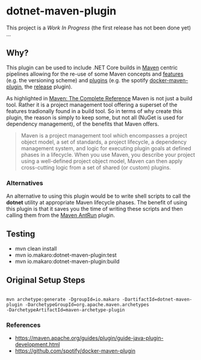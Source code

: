 # dotnet-maven-plugin

This project is a *Work In Progress* (the first release has not been done yet) ...

## Why?

This plugin can be used to include .NET Core builds in [Maven](https://maven.apache.org/what-is-maven.html) centric pipelines allowing for the re-use of some Maven concepts and [features](https://maven.apache.org/maven-features.html) (e.g. the versioning scheme) and [plugins](https://maven.apache.org/plugins/index.html) (e.g. the spotify [docker-maven-plugin](https://github.com/spotify/docker-maven-plugin), the [release](http://maven.apache.org/maven-release/maven-release-plugin/) plugin).

As highlighted in [Maven: The Complete Reference](http://books.sonatype.com/mvnref-book/reference/index.html) Maven is not just a build tool. Rather it is a project
management tool offering a superset of the features tradionally found in a build tool. So in terms of why create this plugin, the reason is simply to
keep some, but not all (NuGet is used for dependency management), of the benefits that Maven offers.

> Maven is a project management tool which encompasses a project object model, a set of standards, a project lifecycle, a dependency management system, 
> and logic for executing plugin goals at defined phases in a lifecycle. 
> When you use Maven, you describe your project using a well-defined project object model, Maven can then apply cross-cutting logic from a set of shared
> (or custom) plugins.

### Alternatives

An alternative to using this plugin would be to write shell scripts to call the **dotnet** utility at appropriate Maven lifecycle phases. The benefit of using this plugin is that it saves you the time of writing these scripts and then calling them from the [Maven AntRun](http://maven.apache.org/plugins/maven-antrun-plugin/) plugin.

## Testing

* mvn clean install
* mvn io.makaro:dotnet-maven-plugin:test
* mvn io.makaro:dotnet-maven-plugin:build

## Original Setup Steps

<code>
mvn archetype:generate -DgroupId=io.makaro -DartifactId=dotnet-maven-plugin -DarchetypeGroupId=org.apache.maven.archetypes 
-DarchetypeArtifactId=maven-archetype-plugin
</code>

### References

* https://maven.apache.org/guides/plugin/guide-java-plugin-development.html
* https://github.com/spotify/docker-maven-plugin
